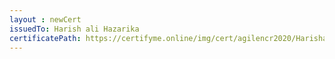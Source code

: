```yaml
--- 
layout : newCert 
issuedTo: Harish ali Hazarika 
certificatePath: https://certifyme.online/img/cert/agilencr2020/HarishaliHazarika_03f09.png
--- 
```

